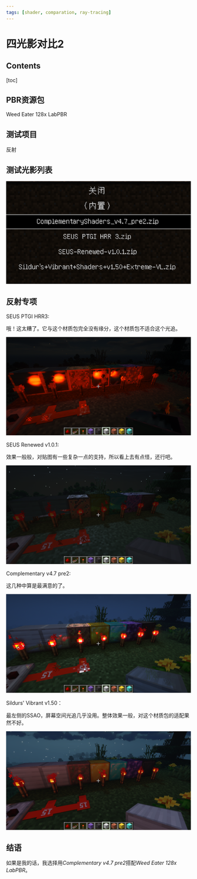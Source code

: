 ```yaml
---
tags: [shader, comparation, ray-tracing]
---
```




# 四光影对比2

## Contents

[toc]



## PBR资源包

Weed Eater 128x LabPBR



## 测试项目

反射



## 测试光影列表

![image-20230202174011695](四光影对比2.assets/image-20230202174011695.png)



## 反射专项

SEUS PTGI HRR3: 

哦！这太糟了。它与这个材质包完全没有缘分，这个材质包不适合这个光追。

![2023-02-02_18.00.50](四光影对比2.assets/2023-02-02_18.00.50.png)

SEUS Renewed v1.0.1: 

效果一般般，对贴图有一些复杂一点的支持，所以看上去有点怪，还行吧。

![2023-02-02_17.59.53](四光影对比2.assets/2023-02-02_17.59.53.png)

Complementary v4.7 pre2: 

这几种中算是最满意的了。

![2023-02-02_18.01.26](四光影对比2.assets/2023-02-02_18.01.26.png)

Sildurs' Vibrant v1.50：

最左侧的SSAO，屏幕空间光追几乎没用。整体效果一般，对这个材质包的适配果然不好。

![2023-02-02_17.59.09](四光影对比2.assets/2023-02-02_17.59.09.png)



## 结语

如果是我的话，我选择用*Complementary v4.7 pre2*搭配*Weed Eater 128x LabPBR*。